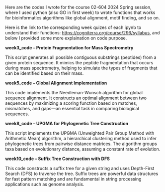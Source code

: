 Here are the codes I wrote for the course 02-604 2024 Spring session, where I used python (also GO in first week) to wrote functions that works for bioinformatics algorithms like global alignment, motif finding, and so on.

Here is the link to the corresponding week quizes of each ipynb to understand their functions: https://cogniterra.org/course/296/syllabus, and below I provided some more explaination on code purpose.

**week3_code – Protein Fragmentation for Mass Spectrometry**

This script generates all possible contiguous substrings (peptides) from a given protein sequence. It mimics the peptide fragmentation that occurs during mass spectrometry, helping to simulate the types of fragments that can be identified based on their mass.


**week5_code – Global Alignment Implementation**

This code implements the Needleman-Wunsch algorithm for global sequence alignment. It constructs an optimal alignment between two sequences by maximizing a scoring function based on matches, mismatches, and gaps—an essential task in comparing biological sequences.


**week8_code – UPGMA for Phylogenetic Tree Construction**

This script implements the UPGMA (Unweighted Pair Group Method with Arithmetic Mean) algorithm, a hierarchical clustering method used to infer phylogenetic trees from pairwise distance matrices. The algorithm groups taxa based on evolutionary distance, assuming a constant rate of evolution.


**week10_code – Suffix Tree Construction with DFS**

This code constructs a suffix tree for a given string and uses Depth-First Search (DFS) to traverse the tree. Suffix trees are powerful data structures for fast pattern matching and are fundamental in string processing applications such as genome analysis.
